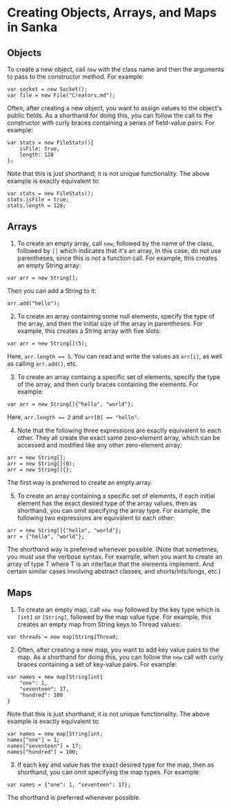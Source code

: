 Creating Objects, Arrays, and Maps in Sanka
===========================================

## Objects

To create a new object, call `new` with the class name and then the
arguments to pass to the constructor method. For example:
~~~
var socket = new Socket();
var file = new File("Creators.md");
~~~

Often, after creating a new object, you want to assign values to the
object's public fields. As a shorthand for doing this, you can follow
the call to the constructor with curly braces containing a series of
field-value pairs. For example:
~~~
var stats = new FileStats(){
    isFile: true,
    length: 128
};
~~~

Note that this is just shorthand; it is not unique functionality. The
above example is exactly equivalent to:
~~~
var stats = new FileStats();
stats.isFile = true;
stats.length = 128;
~~~

## Arrays

1. To create an empty array, call `new`, followed by the name of the
class, followed by `[]` which indicates that it's an array, In this
case, do not use parentheses, since this is not a function call. For
example, this creates an empty String array:
~~~
var arr = new String[];
~~~
Then you can add a String to it:
~~~
arr.add("hello");
~~~

2. To create an array containing some null elements, specify the type
of the array, and then the initial size of the array in parentheses.
For example, this creates a String array with five slots:
~~~
var arr = new String[](5);
~~~
Here, `arr.length == 5`. You can read and write the values as
`arr[i]`, as well as calling `arr.add()`, etc.

3. To create an array containg a specific set of elements, specify the
type of the array, and then curly braces containing the elements. For
example:
~~~
var arr = new String[]{"hello", "world"};
~~~
Here, `arr.length == 2` and `arr[0] == "hello"`.

4. Note that the following three expressions are exactly equivalent to
each other. They all create the exact same zero-element array, which
can be accessed and modified like any other zero-element array:
~~~
arr = new String[];
arr = new String[](0);
arr = new String[]{};
~~~
The first way is preferred to create an empty array.

5. To create an array containing a specific set of elements, if each
initial element has the exact desired type of the array values, then
as shorthand, you can omit specifying the array type. For example, the
following two expressions are equivalent to each other:
~~~
arr = new String[]{"hello", "world"};
arr = {"hello", "world"};
~~~

The shorthand way is preferred whenever possible. (Note that
sometimes, you must use the verbose syntax. For example, when you want
to create an array of type T where T is an interface that the elements
implement. And certain similar cases involving abstract classes, and
shorts/ints/longs, etc.)

## Maps

1. To create an empty map, call `new map` followed by the key type
which is `[int]` or `[String]`, followed by the map value type. For
example, this creates an empty map from String keys to Thread values:
~~~
var threads = new map[String]Thread;
~~~

2. Often, after creating a new map, you want to add key value pairs to
the map. As a shorthand for doing this, you can follow the `new` call
with curly braces containing a set of key-value pairs. For example:
~~~
var names = new map[String]int{
    "one": 1,
    "seventeen": 17,
    "hundred": 100
}
~~~

Note that this is just shorthand; it is not unique functionality. The
above example is exactly equivalent to:
~~~
var names = new map[String]int;
names["one"] = 1;
names["seventeen"] = 17;
names["hundred"] = 100;
~~~

3. If each key and value has the exact desired type for the map,
then as shorthand, you can omit specifying the map types. For
example:
~~~
var names = {"one": 1, "seventeen": 17};
~~~
The shorthand is preferred whenever possible.
